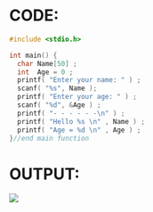 # CODE:
```c
#include <stdio.h>

int main() {
  char Name[50] ;
  int  Age = 0 ;
  printf( "Enter your name: " ) ;
  scanf( "%s", Name );
  printf( "Enter your age: " ) ;
  scanf( "%d", &Age ) ;
  printf( "- - - - - -\n" ) ;
  printf( "Hello %s \n" , Name ) ;
  printf( "Age = %d \n" , Age ) ;
}//end main function
```
# OUTPUT:
<img src="https://github.com/RatatornAmornwatee/ENGCC304/edit/main/Lab/Lab1/output.png"></img>
